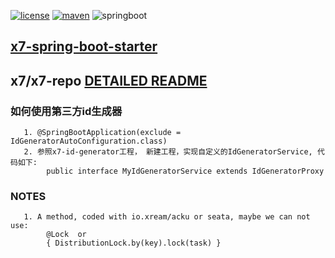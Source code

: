 
[![license](https://img.shields.io/github/license/x-ream/x7.svg)](https://www.apache.org/licenses/LICENSE-2.0.html)
[![maven](https://img.shields.io/maven-central/v/io.xream.x7/x7-spring-boot-starter.svg)](https://search.maven.org/search?q=io.xream)
![springboot](https://img.shields.io/badge/springboot-v3.2.6-green.svg)


## [x7-spring-boot-starter](https://github.com/x-ream/x7-spring-boot-starter)

## x7/x7-repo [DETAILED README](https://github.com/x-ream/x7/blob/master/x7-repo/README.md)

###  如何使用第三方id生成器
       1. @SpringBootApplication(exclude = IdGeneratorAutoConfiguration.class)
       2. 参照x7-id-generator工程， 新建工程，实现自定义的IdGeneratorService, 代码如下:
            public interface MyIdGeneratorService extends IdGeneratorProxy       
       
### NOTES
       1. A method, coded with io.xream/acku or seata, maybe we can not use:
            @Lock  or 
            { DistributionLock.by(key).lock(task) }
